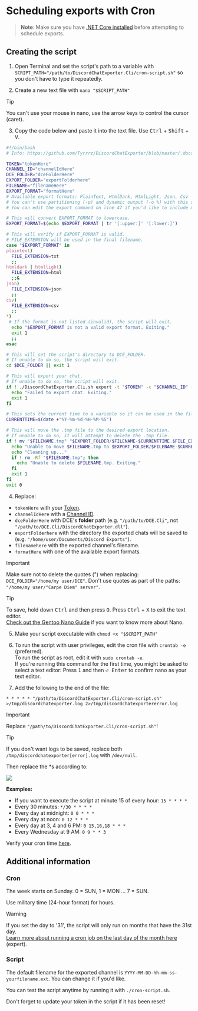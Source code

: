 # Scheduling exports with Cron

> **Note**:
> Make sure you have [.NET Core installed](Linux.md) before attempting to schedule exports.

## Creating the script

1. Open Terminal and set the script's path to a variable with `SCRIPT_PATH="/path/to/DiscordChatExporter.Cli/cron-script.sh"` so you don't have to type it repeatedly.

2. Create a new text file with `nano "$SCRIPT_PATH"`

> [!TIP]
> You can't use your mouse in nano, use the arrow keys to control the cursor (caret).

3. Copy the code below and paste it into the text file. Use <kbd>Ctrl</kbd> + <kbd>Shift</kbd> + <kbd>V</kbd>.

```bash
#!/bin/bash
# Info: https://github.com/Tyrrrz/DiscordChatExporter/blob/master/.docs

TOKEN="tokenHere"
CHANNEL_ID="channelIdHere"
DCE_FOLDER="dceFolderHere"
EXPORT_FOLDER="exportFolderhere"
FILENAME="filenameHere"
EXPORT_FORMAT="formatHere"
# Available export formats: PlainText, HtmlDark, HtmlLight, Json, Csv
# You can't use partitioning (-p) and dynamic output (-o %) with this script.
# You can edit the export command on line 47 if you'd like to include more options like date ranges and date format.

# This will convert EXPORT_FORMAT to lowercase.
EXPORT_FORMAT=$(echo $EXPORT_FORMAT | tr '[:upper:]' '[:lower:]')

# This will verify if EXPORT_FORMAT is valid.
# FILE_EXTENSION will be used in the final filename.
case "$EXPORT_FORMAT" in
plaintext)
  FILE_EXTENSION=txt
  ;;
htmldark | htmllight)
  FILE_EXTENSION=html
  ;;&
json)
  FILE_EXTENSION=json
  ;;
csv)
  FILE_EXTENSION=csv
  ;;
*)
 # If the format is not listed (invalid), the script will exit.
  echo "$EXPORT_FORMAT is not a valid export format. Exiting."
  exit 1
  ;;
esac

# This will set the script's directory to DCE_FOLDER.
# If unable to do so, the script will exit.
cd $DCE_FOLDER || exit 1

# This will export your chat.
# If unable to do so, the script will exit.
if ! ./DiscordChatExporter.Cli.sh export -t "$TOKEN" -c "$CHANNEL_ID" -f "$EXPORT_FORMAT" -o "$FILENAME.tmp"; then
  echo "Failed to export chat. Exiting."
  exit 1
fi

# This sets the current time to a variable so it can be used in the filename.
CURRENTTIME=$(date +"%Y-%m-%d-%H-%M-%S")

# This will move the .tmp file to the desired export location.
# If unable to do so, it will attempt to delete the .tmp file.
if ! mv "$FILENAME.tmp" "$EXPORT_FOLDER/$FILENAME-$CURRENTTIME.$FILE_EXTENSION"; then
  echo "Unable to move $FILENAME.tmp to $EXPORT_FOLDER/$FILENAME-$CURRENTTIME.$FILE_EXTENSION."
  echo "Cleaning up..."
  if ! rm -Rf "$FILENAME.tmp"; then
    echo "Unable to delete $FILENAME.tmp. Exiting."
  fi
  exit 1
fi
exit 0
```

4. Replace:

- `tokenHere` with your [Token](Token-and-IDs.md).
- `channelIdHere` with a [Channel ID](Token-and-IDs.md).
- `dceFolderHere` with DCE's **folder** path (e.g. `"/path/to/DCE.Cli"`, not `"/path/to/DCE.Cli/DiscordChatExporter.dll"`).
- `exportFolderhere` with the directory the exported chats will be saved to (e.g. `"/home/user/Documents/Discord Exports"`).
- `filenamehere` with the exported channel's filename.
- `formatHere` with one of the available export formats.

> [!IMPORTANT]  
> Make sure not to delete the quotes (") when replacing: `DCE_FOLDER="/home/my user/DCE"`.
> Don't use quotes as part of the paths: `"/home/my user/"Carpe Diem" server"`.

> [!TIP]
> To save, hold down <kbd>Ctrl</kbd> and then press <kbd>O</kbd>. Press <kbd>Ctrl</kbd> + <kbd>X</kbd> to exit the text editor.  
> [Check out the Gentoo Nano Guide](https://wiki.gentoo.org/wiki/Nano/Guide) if you want to know more about Nano.

5. Make your script executable with `chmod +x "$SCRIPT_PATH"`

6. To run the script with user privileges, edit the cron file with `crontab -e` (preferred).  
   To run the script as root, edit it with `sudo crontab -e`.  
   If you're running this command for the first time, you might be asked to select a text editor: Press <kbd>1</kbd> and then <kbd>⏎ Enter</kbd> to confirm nano as your text editor.

7. Add the following to the end of the file:

```
* * * * * "/path/to/DiscordChatExporter.Cli/cron-script.sh" >/tmp/discordchatexporter.log 2>/tmp/discordchatexportererror.log
```

> [!IMPORTANT]  
> Replace `"/path/to/DiscordChatExporter.Cli/cron-script.sh"`!

> [!TIP]
> If you don't want logs to be saved, replace both `/tmp/discordchatexporter[error].log` with `/dev/null`.

Then replace the \*s according to:

![](https://i.imgur.com/RY7USM6.png)

**Examples:**

- If you want to execute the script at minute 15 of every hour: `15 * * * *`
- Every 30 minutes: `*/30 * * * *`
- Every day at midnight: `0 0 * * *`
- Every day at noon: `0 12 * * *`
- Every day at 3, 4 and 6 PM: `0 15,16,18 * * *`
- Every Wednesday at 9 AM: `0 9 * * 3`

Verify your cron time [here](https://crontab.guru).

## Additional information

### Cron

The week starts on Sunday. 0 = SUN, 1 = MON ... 7 = SUN.

Use military time (24-hour format) for hours.

> [!WARNING]  
> If you set the day to '31', the script will only run on months that have the 31st day.  
> [Learn more about running a cron job on the last day of the month here](https://stackoverflow.com/questions/6139189/cron-job-to-run-on-the-last-day-of-the-month) (expert).

### Script

The default filename for the exported channel is `YYYY-MM-DD-hh-mm-ss-yourfilename.ext`. You can change it if you'd like.

You can test the script anytime by running it with `./cron-script.sh`.

Don't forget to update your token in the script if it has been reset!
